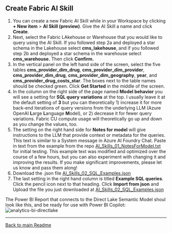 ## Create Fabric AI Skill

1. You can create a new Fabric AI Skill while in your Workspace by clicking **+ New item** > **AI Skill (preview)**. Give the AI Skill a name and click **Create**.
2. Next, select the Fabric LAkehouse or Warehouse that you would like to query using the AI Skill. If you followed step 2a and deployed a star schema in the Lakehouse select **cms_lakehouse**, and if you followed step 2b and deployed a star schema in the warehouse select **cms_warehouse.** Then click **Confirm.**
3. In the vertical panel on the left hand side of the screen, select the five tables **cms_provider_dim_drug**, **cms_provider_dim_provider**, **cms_provider_dim_drug**, **cms_provider_dim_geography**, **year**, and **cms_provider_drug_costs_star**. The boxes next to the table names should be checked green. Click **Get Started** in the middle of the screen.
4. In the column on the right side of the page named **Model behavior** you will see a setting for **SQL query variations** at the top. I usually leave it at the default setting of **3** but you can theoretically 1) increase it for more back-end iterations of query versions from the underlying LLM (Azure OpenAI **L**arge **L**anguage **M**odel), or 2) decrease it for fewer query variations. Fabric CU compute usage will theoretically go up and down as you change the values, too.
5. The setting on the right hand side for **Notes for model** will give instructions to the LLM that provide context or metadata for the queries. This text is similar to a System message in Azure AI Foundry Chat. Paste in text from the example from the repo [AI_Skills_01_NotesForModel.txt](../scripts/AI_Skills_01_NotesForModel.txt) for initial testing. This example text was modified and optimized over the course of a few hours, but you can also experiment with changing it and improving the results. If you make significant improvements, please let us know and pass them along! 
6. Download the .json file [AI_Skills_02_SQL_Examples.json](../scripts/AI_Skills_02_SQL_Examples.json)
7. The last setting in the right hand column is titled **Example SQL queries**. Click the pencil icon next to that heading. Click **Import from json** and Upload the file you just downloaded at [AI_Skills_02_SQL_Examples.json](../scripts/AI_Skills_02_SQL_Examples.json) 

The Power BI Report that connects to the Direct Lake Semantic Model shoul look like this, and be ready for use with Power BI Copilot:
![analytics-bi-directlake](../Images/ReportExample.png) 

*** 
[Back to main Readme](../Readme.md#step-4-create-reports-using-power-bi-or-connect-using-excel----steps-are-manual-at-this-time-but-in-future-plan-to-automate-for-quick-setup-) 
